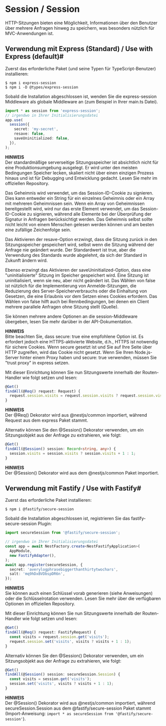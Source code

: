 # Session / Session

HTTP-Sitzungen bieten eine Möglichkeit, Informationen über den Benutzer über mehrere Anfragen hinweg zu speichern, was besonders nützlich für MVC-Anwendungen ist.

## Verwendung mit Express (Standard) / Use with Express (default)#

Zuerst das erforderliche Paket (und seine Typen für TypeScript-Benutzer) installieren:

```
$ npm i express-session
$ npm i -D @types/express-session
```

Sobald die Installation abgeschlossen ist, wenden Sie die express-session Middleware als globale Middleware an (zum Beispiel in Ihrer main.ts Datei).

```typescript
import * as session from 'express-session';
// irgendwo in Ihrer Initialisierungsdatei
app.use(
  session({
    secret: 'my-secret',
    resave: false,
    saveUninitialized: false,
  }),
);
```

**HINWEIS**  
Der standardmäßige serverseitige Sitzungsspeicher ist absichtlich nicht für eine Produktionsumgebung ausgelegt. Er wird unter den meisten Bedingungen Speicher lecken, skaliert nicht über einen einzigen Prozess hinaus und ist für Debugging und Entwicklung gedacht. Lesen Sie mehr im offiziellen Repository.

Das Geheimnis wird verwendet, um das Session-ID-Cookie zu signieren. Dies kann entweder ein String für ein einzelnes Geheimnis oder ein Array mit mehreren Geheimnissen sein. Wenn ein Array von Geheimnissen bereitgestellt wird, wird nur das erste Element verwendet, um das Session-ID-Cookie zu signieren, während alle Elemente bei der Überprüfung der Signatur in Anfragen berücksichtigt werden. Das Geheimnis selbst sollte nicht leicht von einem Menschen gelesen werden können und am besten eine zufällige Zeichenfolge sein.

Das Aktivieren der resave-Option erzwingt, dass die Sitzung zurück in den Sitzungsspeicher gespeichert wird, selbst wenn die Sitzung während der Anfrage nie geändert wurde. Der Standardwert ist true, aber die Verwendung des Standards wurde abgelehnt, da sich der Standard in Zukunft ändern wird.

Ebenso erzwingt das Aktivieren der saveUninitialized-Option, dass eine "uninitialisierte" Sitzung im Speicher gespeichert wird. Eine Sitzung ist uninitialisiert, wenn sie neu, aber nicht geändert ist. Das Wählen von false ist nützlich für die Implementierung von Anmelde-Sitzungen, die Reduzierung des Server-Speicherverbrauchs oder die Einhaltung von Gesetzen, die eine Erlaubnis vor dem Setzen eines Cookies erfordern. Das Wählen von false hilft auch bei Rennbedingungen, bei denen ein Client mehrere parallele Anfragen ohne Sitzung stellt (Quelle).

Sie können mehrere andere Optionen an die session-Middleware übergeben, lesen Sie mehr darüber in der API-Dokumentation.

**HINWEIS**  
Bitte beachten Sie, dass secure: true eine empfohlene Option ist. Es erfordert jedoch eine HTTPS-aktivierte Website, d.h., HTTPS ist notwendig für sichere Cookies. Wenn secure gesetzt ist und Sie auf Ihre Seite über HTTP zugreifen, wird das Cookie nicht gesetzt. Wenn Sie Ihren Node.js-Server hinter einem Proxy haben und secure: true verwenden, müssen Sie "trust proxy" in express setzen.

Mit dieser Einrichtung können Sie nun Sitzungswerte innerhalb der Routen-Handler wie folgt setzen und lesen:

```typescript
@Get()
findAll(@Req() request: Request) {
  request.session.visits = request.session.visits ? request.session.visits + 1 : 1;
}
```

**HINWEIS**  
Der @Req() Dekorator wird aus @nestjs/common importiert, während Request aus dem express Paket stammt.

Alternativ können Sie den @Session() Dekorator verwenden, um ein Sitzungsobjekt aus der Anfrage zu extrahieren, wie folgt:

```typescript
@Get()
findAll(@Session() session: Record<string, any>) {
  session.visits = session.visits ? session.visits + 1 : 1;
}
```

**HINWEIS**  
Der @Session() Dekorator wird aus dem @nestjs/common Paket importiert.

## Verwendung mit Fastify / Use with Fastify#

Zuerst das erforderliche Paket installieren:

```
$ npm i @fastify/secure-session
```

Sobald die Installation abgeschlossen ist, registrieren Sie das fastify-secure-session Plugin:

```typescript
import secureSession from '@fastify/secure-session';

// irgendwo in Ihrer Initialisierungsdatei
const app = await NestFactory.create<NestFastifyApplication>(
  AppModule,
  new FastifyAdapter(),
);
await app.register(secureSession, {
  secret: 'averylogphrasebiggerthanthirtytwochars',
  salt: 'mq9hDxBVDbspDR6n',
});
```

**HINWEIS**  
Sie können auch einen Schlüssel vorab generieren (siehe Anweisungen) oder die Schlüsselrotation verwenden. Lesen Sie mehr über die verfügbaren Optionen im offiziellen Repository.

Mit dieser Einrichtung können Sie nun Sitzungswerte innerhalb der Routen-Handler wie folgt setzen und lesen:

```typescript
@Get()
findAll(@Req() request: FastifyRequest) {
  const visits = request.session.get('visits');
  request.session.set('visits', visits ? visits + 1 : 1);
}
```

Alternativ können Sie den @Session() Dekorator verwenden, um ein Sitzungsobjekt aus der Anfrage zu extrahieren, wie folgt:

```typescript
@Get()
findAll(@Session() session: secureSession.Session) {
  const visits = session.get('visits');
  session.set('visits', visits ? visits + 1 : 1);
}
```

**HINWEIS**  
Der @Session() Dekorator wird aus @nestjs/common importiert, während secureSession.Session aus dem @fastify/secure-session Paket stammt (Import-Anweisung: `import * as secureSession from '@fastify/secure-session'`).
